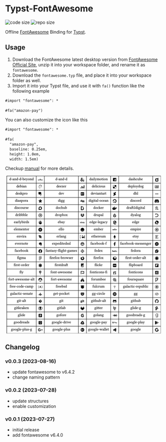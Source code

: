 # Typst-FontAwesome

![code size](https://img.shields.io/github/languages/code-size/ivaquero/typst-fontawesome.svg)
![repo size](https://img.shields.io/github/repo-size/ivaquero/typst-fontawesome.svg)

Offline [FontAwesome](https://fontawesome.com/) Binding for [Typst](https://typst.app/docs/).

## Usage

1. Download the FontAwesome latest desktop version from [FontAwesome Official Site](https://github.com/FortAwesome/Font-Awesome/releases/download/6.4.2/fontawesome-free-6.4.2-desktop.zip), unzip it into your workspace folder, and rename it as `fontawesome`.
2. Download the `fontawesome.typ` file, and place it into your workspace folder as well.
3. Import it into your Typst file, and use it with `fa()` function like the following example

```typst
#import "fontawesome": *

#fa("amazon-pay")
```

You can also customize the icon like this

```typst
#import "fontawesome": *

#fa(
  "amazon-pay",
  baseline: 0.25em,
  height: 1.0em,
  width: 1.5em)
```

Checkup [manual](https://github.com/ivaquero/typst-fontawesome/blob/main/manual.pdf) for more details.

![demo](demo.png)

## Changelog

### v0.0.3 (2023-08-16)

- update fontawesome to v6.4.2
- change naming pattern

### v0.0.2 (2023-07-28)

- update structures
- enable customization

### v0.0.1 (2023-07-27)

- initial release
- add fontawesome v6.4.0
